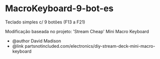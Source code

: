# MacroKeyboard-9-bot-es

Teclado simples c/ 9 botões (F13 a F21)

Modificação baseada no projeto:
'Stream Cheap' Mini Macro Keyboard
 *  @author     David Madison
 *  @link       partsnotincluded.com/electronics/diy-stream-deck-mini-macro-keyboard
   
